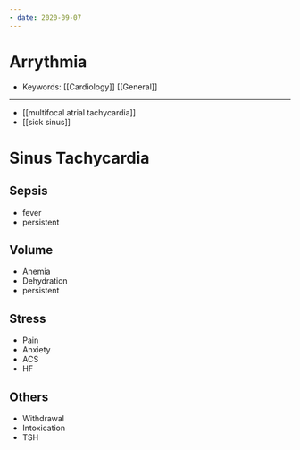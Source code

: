 ```yaml
---
- date: 2020-09-07
---
```


# Arrythmia

- Keywords: [[Cardiology]] [[General]]
---

- [[multifocal atrial tachycardia]]
- [[sick sinus]]

# Sinus Tachycardia

<!-- ignore -->

## Sepsis

- fever
- persistent

## Volume

- Anemia
- Dehydration
- persistent

## Stress

- Pain
- Anxiety
- ACS
- HF

## Others

- Withdrawal
- Intoxication
- TSH
